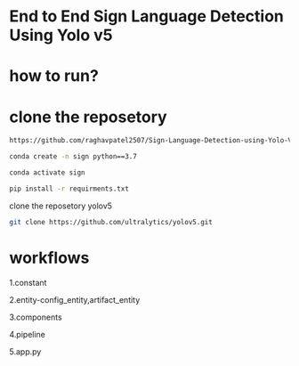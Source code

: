 # End to End Sign Language Detection Using Yolo v5

# how to run?

# clone the reposetory
```bash
https://github.com/raghavpatel2507/Sign-Language-Detection-using-Yolo-V5.git
```


```bash
conda create -n sign python==3.7
```

```bash
conda activate sign
```

```bash
pip install -r requirments.txt
```

clone the reposetory yolov5

```bash
git clone https://github.com/ultralytics/yolov5.git
```

# workflows
1.constant

2.entity-config_entity,artifact_entity

3.components

4.pipeline

5.app.py

